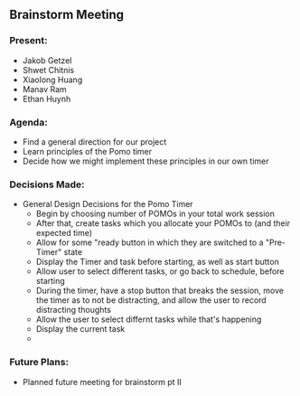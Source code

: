 ## Brainstorm Meeting
### Present:
- Jakob Getzel
- Shwet Chitnis
- Xiaolong Huang
- Manav Ram
- Ethan Huynh

### Agenda:
- Find a general direction for our project
- Learn principles of the Pomo timer
- Decide how we might implement these principles in our own timer

### Decisions Made:
- General Design Decisions for the Pomo Timer
  - Begin by choosing number of POMOs in your total work session
  - After that, create tasks which you allocate your POMOs to (and their expected time)
  - Allow for some "ready button in which they are switched to a "Pre-Timer" state
  - Display the Timer and task before starting, as well as start button
  - Allow user to select different tasks, or go back to schedule, before starting
  - During the timer, have a stop button that breaks the session, move the timer as to not be distracting, and allow the user to record distracting thoughts
  - Allow the user to select differnt tasks while that's happening
  - Display the current task
  - 

### Future Plans:
  - Planned future meeting for brainstorm pt II
